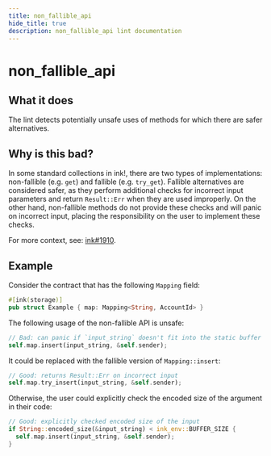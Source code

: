 ```yaml
---
title: non_fallible_api
hide_title: true
description: non_fallible_api lint documentation
---
```

# non_fallible_api
## What it does

The lint detects potentially unsafe uses of methods for which there are safer alternatives.

## Why is this bad?

In some standard collections in ink!, there are two types of implementations: non-fallible
(e.g. `get`) and fallible (e.g. `try_get`). Fallible alternatives are considered safer,
as they perform additional checks for incorrect input parameters and return `Result::Err`
when they are used improperly. On the other hand, non-fallible methods do not provide these
checks and will panic on incorrect input, placing the responsibility on the user to
implement these checks.

For more context, see: [ink#1910](https://github.com/use-ink/ink/pull/1910).

## Example

Consider the contract that has the following `Mapping` field:

```rust
#[ink(storage)]
pub struct Example { map: Mapping<String, AccountId> }
```

The following usage of the non-fallible API is unsafe:

```rust
// Bad: can panic if `input_string` doesn't fit into the static buffer
self.map.insert(input_string, &self.sender);
```

It could be replaced with the fallible version of `Mapping::insert`:

```rust
// Good: returns Result::Err on incorrect input
self.map.try_insert(input_string, &self.sender);
```

Otherwise, the user could explicitly check the encoded size of the argument in their code:

```rust
// Good: explicitly checked encoded size of the input
if String::encoded_size(&input_string) < ink_env::BUFFER_SIZE {
  self.map.insert(input_string, &self.sender);
}
```
